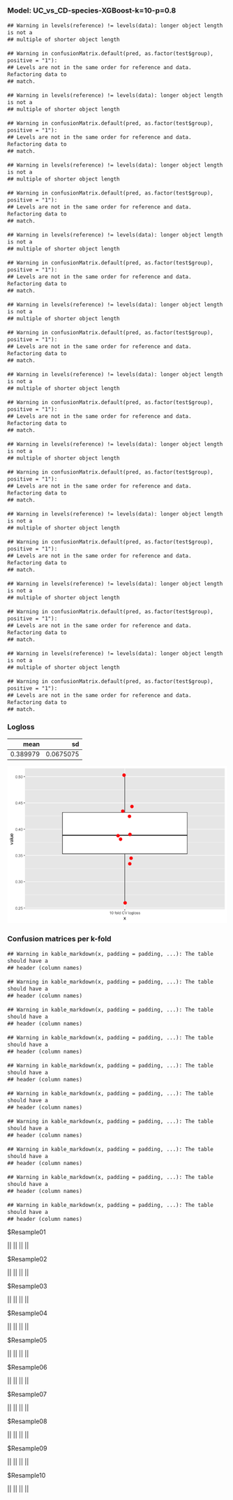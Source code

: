 ### Model: UC\_vs\_CD-species-XGBoost-k=10-p=0.8

    ## Warning in levels(reference) != levels(data): longer object length is not a
    ## multiple of shorter object length

    ## Warning in confusionMatrix.default(pred, as.factor(test$group), positive = "1"):
    ## Levels are not in the same order for reference and data. Refactoring data to
    ## match.

    ## Warning in levels(reference) != levels(data): longer object length is not a
    ## multiple of shorter object length

    ## Warning in confusionMatrix.default(pred, as.factor(test$group), positive = "1"):
    ## Levels are not in the same order for reference and data. Refactoring data to
    ## match.

    ## Warning in levels(reference) != levels(data): longer object length is not a
    ## multiple of shorter object length

    ## Warning in confusionMatrix.default(pred, as.factor(test$group), positive = "1"):
    ## Levels are not in the same order for reference and data. Refactoring data to
    ## match.

    ## Warning in levels(reference) != levels(data): longer object length is not a
    ## multiple of shorter object length

    ## Warning in confusionMatrix.default(pred, as.factor(test$group), positive = "1"):
    ## Levels are not in the same order for reference and data. Refactoring data to
    ## match.

    ## Warning in levels(reference) != levels(data): longer object length is not a
    ## multiple of shorter object length

    ## Warning in confusionMatrix.default(pred, as.factor(test$group), positive = "1"):
    ## Levels are not in the same order for reference and data. Refactoring data to
    ## match.

    ## Warning in levels(reference) != levels(data): longer object length is not a
    ## multiple of shorter object length

    ## Warning in confusionMatrix.default(pred, as.factor(test$group), positive = "1"):
    ## Levels are not in the same order for reference and data. Refactoring data to
    ## match.

    ## Warning in levels(reference) != levels(data): longer object length is not a
    ## multiple of shorter object length

    ## Warning in confusionMatrix.default(pred, as.factor(test$group), positive = "1"):
    ## Levels are not in the same order for reference and data. Refactoring data to
    ## match.

    ## Warning in levels(reference) != levels(data): longer object length is not a
    ## multiple of shorter object length

    ## Warning in confusionMatrix.default(pred, as.factor(test$group), positive = "1"):
    ## Levels are not in the same order for reference and data. Refactoring data to
    ## match.

    ## Warning in levels(reference) != levels(data): longer object length is not a
    ## multiple of shorter object length

    ## Warning in confusionMatrix.default(pred, as.factor(test$group), positive = "1"):
    ## Levels are not in the same order for reference and data. Refactoring data to
    ## match.

    ## Warning in levels(reference) != levels(data): longer object length is not a
    ## multiple of shorter object length

    ## Warning in confusionMatrix.default(pred, as.factor(test$group), positive = "1"):
    ## Levels are not in the same order for reference and data. Refactoring data to
    ## match.

### Logloss

<table>
<thead>
<tr class="header">
<th style="text-align: right;">mean</th>
<th style="text-align: right;">sd</th>
</tr>
</thead>
<tbody>
<tr class="odd">
<td style="text-align: right;">0.389979</td>
<td style="text-align: right;">0.0675075</td>
</tr>
</tbody>
</table>

![](UC_vs_CD_XGBoost_species_10_0.8_files/figure-markdown_strict/unnamed-chunk-2-1.png)

### Confusion matrices per k-fold

    ## Warning in kable_markdown(x, padding = padding, ...): The table should have a
    ## header (column names)

    ## Warning in kable_markdown(x, padding = padding, ...): The table should have a
    ## header (column names)

    ## Warning in kable_markdown(x, padding = padding, ...): The table should have a
    ## header (column names)

    ## Warning in kable_markdown(x, padding = padding, ...): The table should have a
    ## header (column names)

    ## Warning in kable_markdown(x, padding = padding, ...): The table should have a
    ## header (column names)

    ## Warning in kable_markdown(x, padding = padding, ...): The table should have a
    ## header (column names)

    ## Warning in kable_markdown(x, padding = padding, ...): The table should have a
    ## header (column names)

    ## Warning in kable_markdown(x, padding = padding, ...): The table should have a
    ## header (column names)

    ## Warning in kable_markdown(x, padding = padding, ...): The table should have a
    ## header (column names)

    ## Warning in kable_markdown(x, padding = padding, ...): The table should have a
    ## header (column names)

$Resample01

|| || || ||

$Resample02

|| || || ||

$Resample03

|| || || ||

$Resample04

|| || || ||

$Resample05

|| || || ||

$Resample06

|| || || ||

$Resample07

|| || || ||

$Resample08

|| || || ||

$Resample09

|| || || ||

$Resample10

|| || || ||
